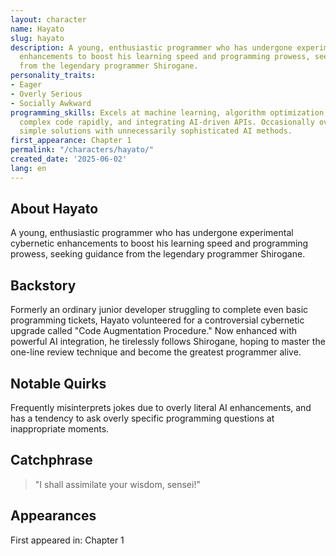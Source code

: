```yaml
---
layout: character
name: Hayato
slug: hayato
description: A young, enthusiastic programmer who has undergone experimental cybernetic
  enhancements to boost his learning speed and programming prowess, seeking guidance
  from the legendary programmer Shirogane.
personality_traits:
- Eager
- Overly Serious
- Socially Awkward
programming_skills: Excels at machine learning, algorithm optimization, debugging
  complex code rapidly, and integrating AI-driven APIs. Occasionally overcomplicates
  simple solutions with unnecessarily sophisticated AI methods.
first_appearance: Chapter 1
permalink: "/characters/hayato/"
created_date: '2025-06-02'
lang: en
---
```


## About Hayato

A young, enthusiastic programmer who has undergone experimental cybernetic enhancements to boost his learning speed and programming prowess, seeking guidance from the legendary programmer Shirogane.

## Backstory

Formerly an ordinary junior developer struggling to complete even basic programming tickets, Hayato volunteered for a controversial cybernetic upgrade called "Code Augmentation Procedure." Now enhanced with powerful AI integration, he tirelessly follows Shirogane, hoping to master the one-line review technique and become the greatest programmer alive.

## Notable Quirks

Frequently misinterprets jokes due to overly literal AI enhancements, and has a tendency to ask overly specific programming questions at inappropriate moments.

## Catchphrase

> "I shall assimilate your wisdom, sensei!"

## Appearances

First appeared in: Chapter 1

<!-- Chapter appearances will be tracked automatically -->
